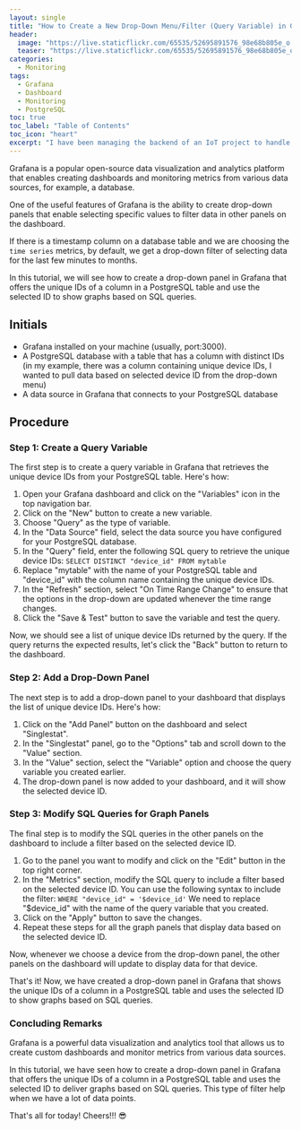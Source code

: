 ```yaml
---
layout: single
title: "How to Create a New Drop-Down Menu/Filter (Query Variable) in Grafana Based on PostgreSQL Table Column"
header:
  image: "https://live.staticflickr.com/65535/52695891576_98e68b805e_o.png"
  teaser: "https://live.staticflickr.com/65535/52695891576_98e68b805e_o.png"
categories:
  - Monitoring
tags:
  - Grafana
  - Dashboard
  - Monitoring
  - PostgreSQL
toc: true
toc_label: "Table of Contents"
toc_icon: "heart"
excerpt: "I have been managing the backend of an IoT project to handle data and show statuses via Grafana dashboard. In this tutorial, I write a step-by-step tutorial on how to create a new drop-down menu/filter (Query Variable) so that I can select a device and show stas of that one only. My comprehensive tutorial explains how to use PostgreSQL table columns to create grafana filters that will transform the way we visualize and analyze our data."
---
```



Grafana is a popular open-source data visualization and analytics platform that enables creating dashboards and monitoring metrics from various data sources, for example, a database. 

One of the useful features of Grafana is the ability to create drop-down panels that enable selecting specific values to filter data in other panels on the dashboard.

If there is a timestamp column on a database table and we are choosing the `time series` metrics, by default, we get a drop-down filter of selecting data for the last few minutes to months.

In this tutorial, we will see how to create a drop-down panel in Grafana that offers the unique IDs of a column in a PostgreSQL table and use the selected ID to show graphs based on SQL queries.

## Initials
* Grafana installed on your machine (usually, port:3000).
* A PostgreSQL database with a table that has a column with distinct IDs (in my example, there was a column containing unique device IDs, I wanted to pull data based on selected device ID from the drop-down menu)
* A data source in Grafana that connects to your PostgreSQL database


## Procedure
### Step 1: Create a Query Variable
The first step is to create a query variable in Grafana that retrieves the unique device IDs from your PostgreSQL table. Here's how:
1. Open your Grafana dashboard and click on the "Variables" icon in the top navigation bar.
2. Click on the "New" button to create a new variable.
3. Choose "Query" as the type of variable.
4. In the "Data Source" field, select the data source you have configured for your PostgreSQL database.
5. In the "Query" field, enter the following SQL query to retrieve the unique device IDs:
`SELECT DISTINCT "device_id" FROM mytable`
6. Replace "mytable" with the name of your PostgreSQL table and "device_id" with the column name containing the unique device IDs.
7. In the "Refresh" section, select "On Time Range Change" to ensure that the options in the drop-down are updated whenever the time range changes.
8. Click the "Save & Test" button to save the variable and test the query.

Now, we should see a list of unique device IDs returned by the query. If the query returns the expected results, let's click the "Back" button to return to the dashboard.

### Step 2: Add a Drop-Down Panel
The next step is to add a drop-down panel to your dashboard that displays the list of unique device IDs. Here's how:
1. Click on the "Add Panel" button on the dashboard and select "Singlestat".
2. In the "Singlestat" panel, go to the "Options" tab and scroll down to the "Value" section.
3. In the "Value" section, select the "Variable" option and choose the query variable you created earlier.
4. The drop-down panel is now added to your dashboard, and it will show the selected device ID.


### Step 3: Modify SQL Queries for Graph Panels
The final step is to modify the SQL queries in the other panels on the dashboard to include a filter based on the selected device ID. 
1. Go to the panel you want to modify and click on the "Edit" button in the top right corner.
2. In the "Metrics" section, modify the SQL query to include a filter based on the selected device ID. You can use the following syntax to include the filter:
`WHERE "device_id" = '$device_id'`
We need to replace "$device_id" with the name of the query variable that you created.
3. Click on the "Apply" button to save the changes.
4. Repeat these steps for all the graph panels that display data based on the selected device ID. 

Now, whenever we choose a device from the drop-down panel, the other panels on the dashboard will update to display data for that device.

That's it! Now, we have created a drop-down panel in Grafana that shows the unique IDs of a column in a PostgreSQL table and uses the selected ID to show graphs based on SQL queries.

### Concluding Remarks
Grafana is a powerful data visualization and analytics tool that allows us to create custom dashboards and monitor metrics from various data sources. 

In this tutorial, we have seen how to create a drop-down panel in Grafana that offers the unique IDs of a column in a PostgreSQL table and uses the selected ID to deliver graphs based on SQL queries. This type of filter help when we have a lot of data points. 

That's all for today! Cheers!!! 😎
<!--stackedit_data:
eyJoaXN0b3J5IjpbLTEyMTUyMTc2OTUsLTE0MDA0MTQ1OTgsLT
k3MDk5MTcwNiwxNzA0MjkwNjgxXX0=
-->